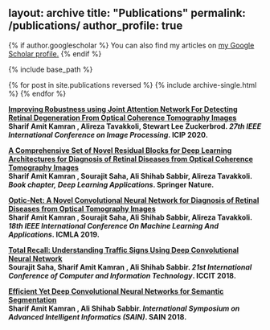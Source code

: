 layout: archive
title: "Publications"
permalink: /publications/
author_profile: true
---

{% if author.googlescholar %}
  You can also find my articles on <u><a href="{{author.googlescholar}}">my Google Scholar profile</a>.</u>
{% endif %}

{% include base_path %}

{% for post in site.publications reversed %}
  {% include archive-single.html %}
{% endfor %}



<b>[Improving Robustness using Joint Attention Network For Detecting Retinal Degeneration From Optical Coherence Tomography Images](https://sharifamit.github.io/publications/icip2020)</b> <br> 
<b>Sharif Amit Kamran <b>, Alireza Tavakkoli, Stewart Lee Zuckerbrod.
<i>27th IEEE International Conference on Image Processing</i>. <b>ICIP 2020</b>.

<b>[A Comprehensive Set of Novel Residual Blocks for Deep Learning Architectures for Diagnosis of Retinal Diseases from Optical Coherence Tomography Images](https://sharifamit.github.io/publications/dlbook2020)</b> <br> 
<b>Sharif Amit Kamran <b>, Sourajit Saha, Ali Shihab Sabbir, Alireza Tavakkoli.
<i>Book chapter, Deep Learning Applications</i>. <b>Springer Nature</b>.

<b>[Optic-Net: A Novel Convolutional Neural Network for Diagnosis of Retinal Diseases from Optical Tomography Images](https://sharifamit.github.io/publications/icmla2019)</b> <br> 
<b>Sharif Amit Kamran <b>, Sourajit Saha, Ali Shihab Sabbir, Alireza Tavakkoli.
<i>18th IEEE International Conference On Machine Learning And Applications</i>. <b>ICMLA 2019</b>.

<b>[Total Recall: Understanding Traffic Signs Using Deep Convolutional Neural Network](https://sharifamit.github.io/publications/iccit2018)</b> <br> 
Sourajit Saha, <b>Sharif Amit Kamran <b>, Ali Shihab Sabbir.
<i>21st International Conference of Computer and Information Technology</i>. <b>ICCIT 2018</b>.

<b>[Efficient Yet Deep Convolutional Neural Networks for Semantic Segmentation](https://sharifamit.github.io/publications/sain2018)</b> <br> 
<b>Sharif Amit Kamran <b>, Ali Shihab Sabbir.
<i>International Symposium on Advanced Intelligent Informatics (SAIN)</i>. <b>SAIN 2018</b>.